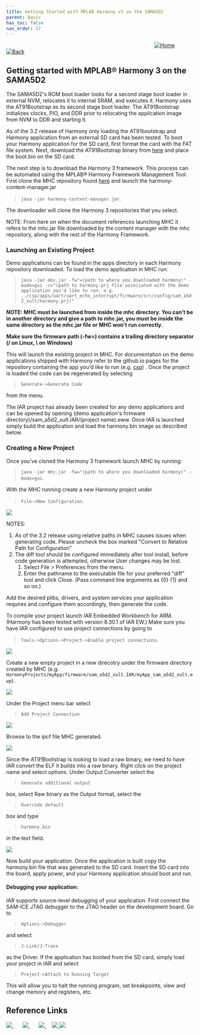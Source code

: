 ```yaml
---
title: Getting Started with MPLAB Harmony v3 on the SAMA5D2
parent: Basic
has_toc: false
nav_order: 17
---
```


&nbsp;&nbsp;&nbsp;&nbsp;&nbsp;&nbsp;&nbsp;&nbsp;&nbsp;&nbsp;&nbsp;&nbsp;&nbsp;&nbsp;&nbsp;&nbsp;&nbsp;&nbsp;&nbsp;&nbsp;&nbsp;&nbsp;&nbsp;&nbsp;&nbsp;&nbsp;&nbsp;&nbsp; &nbsp;&nbsp;&nbsp;&nbsp;&nbsp;&nbsp;&nbsp;&nbsp;&nbsp;&nbsp;&nbsp;&nbsp;&nbsp;&nbsp;&nbsp;&nbsp;&nbsp;&nbsp;&nbsp;&nbsp;&nbsp;&nbsp;&nbsp;&nbsp;&nbsp;&nbsp;&nbsp;&nbsp;&nbsp;&nbsp;&nbsp;&nbsp;&nbsp;&nbsp;&nbsp;&nbsp;&nbsp;&nbsp;&nbsp;&nbsp;&nbsp;&nbsp;&nbsp;&nbsp;&nbsp;&nbsp;&nbsp;&nbsp;&nbsp;&nbsp;&nbsp;&nbsp;&nbsp;&nbsp;&nbsp;&nbsp;&nbsp;&nbsp;&nbsp;&nbsp;&nbsp;&nbsp;&nbsp;&nbsp;&nbsp;&nbsp;&nbsp;&nbsp;&nbsp;&nbsp;&nbsp;&nbsp;[<img src="../../r_images/quick_home.png" title="Home">](../../readme.md) [<img src="../../r_images/quick_back.png"  title="Back">](../readme.md)
## Getting started with MPLAB® Harmony 3 on the SAMA5D2

The SAMA5D2's ROM boot loader looks for a second stage boot loader in external NVM, relocates it to internal SRAM, and executes it. Harmony uses the AT91Bootstrap as its second stage boot loader. The AT91Bootstrap initializes clocks, PIO, and DDR prior to relocating the application image from NVM to DDR and starting it.

As of the 3.2 release of Harmony only loading the AT91bootstrap and Harmony application from an external SD card has been tested. To boot your Harmony application for the SD card, first format the card with the FAT file system.
Next, download the AT91Bootstrap binary from <a href="https://github.com/Microchip-MPLAB-Harmony/at91bootstrap/blob/master/boot.bin" target="_blank">here</a>  and place the boot.bin on the SD card.

The next step is to download the Harmony 3 framework. This process can be automated using the MPLAB® Harmony Framework Management Tool. First clone the MHC repository found <a href="https://github.com/Microchip-MPLAB-Harmony/contentmanager" target="_blank">here</a>  and launch the harmony-content-manager.jar
>`java -jar harmony-content-manager.jar`.

The downloader will clone the Harmony 3 repositories that you select.

NOTE: From here on when the document references launching MHC it refers to the mhc.jar file downloaded by the content manager with the mhc repository, along with the rest of the Harmony Framework.

### Launching an Existing Project

Demo applications can be found in the apps directory in each Harmony repository
downloaded.  To load the demo application in MHC run:
>`java -jar mhc.jar -fw"=(path to where you downloaded harmony)" -mode=gui -c="(path to harmony.prj file associated with the demo application you'd like to run. e.g. ../csp/apps/uart/uart_echo_interrupt/firmware/src/config/sam_a5d2_xult/harmony.prj)"`

**NOTE: MHC must be launched from inside the mhc directory.  You can't be in another directory and give a path to mhc.jar, you must be inside the same directory as the mhc.jar file or MHC won't run correctly.**

**Make sure the firmware path (-fw=) contains a trailing directory separator (/ on Linux, \ on Windows)**

This will launch the existing project in MHC. For documentation on the demo applications shipped with Harmony refer to the github.io pages for the repository containing the app you'd like to run (e.g. <a href="https://microchip-mplab-harmony.github.io/csp" target="_blank"> csp</a>) . Once the project is loaded the code can be regenerated by selecting
>`Generate->Generate Code` 

from the menu.  

The IAR project has already been created for any demo applications and can be opened by opening (demo application's firmware directory)/sam\_a5d2\_xult.IAR/(project name).eww. Once IAR is launched simply build the application and load the harmony.bin image as described below.

### Creating a New Project

Once you've cloned the Harmony 3 framework launch MHC by running:
>`java -jar mhc.jar -fw="(path to where you downloaded harmony)" -mode=gui`.

With the MHC running create a new Harmony project under
>`File->New Configuration`.

<img src = "images/project_configuration.png" align="middle"> 

NOTES:
1. As of the 3.2 release using relative paths in MHC causes issues when
   generating code.  Please uncheck the box marked "Convert to Relative Path for
   Configuration"
2. The diff tool should be configured immediately after tool install, before
   code generation is attempted, otherwise User changes may be lost.
   1. Select File > Preferences from the menu.
   2. Enter the pathname to the executable file for your preferred "diff" tool
      and click Close.  (Pass command line arguments as {0} {1} and so on.)

Add the desired plibs, drivers, and system services your application requires
and configure them accordingly, then generate the code.

To compile your project launch IAR Embedded Workbench for ARM.  (Harmony has
been tested with version 8.30.1 of IAR EW.)  Make sure you have IAR
configured to use project connections by going to
>`Tools->Options->Project->Enable project connections`.

<img src = "images/project_connections.png" align="middle"> 

Create a new empty project in a new direcotry under the firmware directory created by MHC (e.g. `HarmonyProjects/myApp/firmware/sam_a5d2_xult.IAR/myApp_sam_a5d2_xult.ewp`).

<img src = "images/new_project.png" align="middle"> 

Under the Project menu bar select 
>`Add Project Connection`

<img src = "images/add_connection.png" align="middle"> 

Browse to the ipcf file MHC generated.

<img src = "images/ipcf_browse.png" align="middle"> 

Since the AT91Bootstrap is looking to load a raw binary, we need to have IAR
convert the ELF it builds into a raw binary.  Right click on the project name
and select options.  Under Output Converter select the 
>`Generate additional output`

box, select Raw binary as the Output format, select the 
>`Override default`

box and type 
>`harmony.bin` 

in the text field.

<img src = "images/output_converter.png" align="middle"> 

Now build your application.  Once the application is built copy the harmony.bin
file that was generated to the SD card.  Insert the SD card into the board, apply
power, and your Harmony application should boot and run.

#### Debugging your application:
IAR supports source-level debugging of your application.  First connect the SAM-ICE JTAG debugger to the JTAG header on the development board. Go to
>`Options->Debugger`

and select
>`J-Link/J-Trace`

as the Driver.  If the application
has booted from the SD card, simply load your project in IAR and select
>`Project->Attach to Running Target`

This will allow you to halt the running
program, set breakpoints, view and change memory and registers, etc.



## Reference Links
[<a href="https://www.microchip.com/design-centers/32-bit" target="_blank"> <img src="../../r_images/32_bit_mcus.png"> </a>]()  &nbsp; &nbsp; &nbsp; [<a href="https://www.microchip.com/design-centers/32-bit-mpus" target="_blank"> <img src="../../r_images/32_bit_mpus.png"> </a>]()  &nbsp; &nbsp; &nbsp; [<a href="https://www.microchip.com/mplab/mplab-x-ide" target="_blank"> <img src="../../r_images/mplab_x_ide.png"> </a>]()  &nbsp; &nbsp; [<a href="https://www.microchip.com/mplab/mplab-harmony" target="_blank"> <img src="../../r_images/mplab_harmony.png"> </a>]() [<a href="https://www.microchip.com/mplab/compilers" target="_blank"> <img src="../../r_images/mplab_compiler.png"> </a>]()  